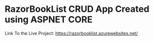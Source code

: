# RazorBookList CRUD App Created using ASPNET CORE 
Link To the Live Project: https://razorbooklist.azurewebsites.net/
